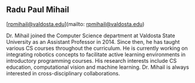 ## Radu Paul Mihail

[rpmihail@valdosta.edu](mailto: rpmihail@valdosta.edu)

Dr. Mihail joined the Computer Science department at Valdosta State University as an Assistant Professor in 2014. Since then, he has taught various CS courses throughout the curriculum. He is currently working on integrating robotics concepts to facilitate active learning environments in introductory programming courses. His research interests include CS education, computational vision and machine learning. Dr. Mihail is always interested in cross-disciplinary collaborations.
